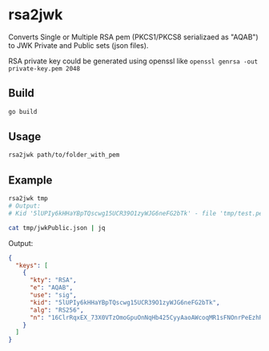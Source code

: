 # rsa2jwk

Converts Single or Multiple RSA pem (PKCS1/PKCS8 serializaed as "AQAB") to JWK Private and Public sets (json files).

RSA private key could be generated using openssl like `openssl genrsa -out private-key.pem 2048`

## Build

```sh
go build
```

## Usage

```sh
rsa2jwk path/to/folder_with_pem
```

## Example

```sh
rsa2jwk tmp
# Output:
# Kid '5lUPIy6kHHaYBpTQscwg15UCR39O1zyWJG6neFG2bTk' - file 'tmp/test.pem'
```

```sh
cat tmp/jwkPublic.json | jq
```

Output:

```json
{
  "keys": [
    {
      "kty": "RSA",
      "e": "AQAB",
      "use": "sig",
      "kid": "5lUPIy6kHHaYBpTQscwg15UCR39O1zyWJG6neFG2bTk",
      "alg": "RS256",
      "n": "16ClrRqxEX_73X0VTzOmoGpuOnNqHb425CyyAaoAWcoqMR1sFNOnrPeEzhRbJfDJ5SIQLCUzLIwxsWtiDxZnHS7D9BahtXCBwfokXkAZFDcyJPxEluV1I5VHyl-3uDuoLll2EkBd3v5AfXjwdPDmvVr9ugV52u5VSGr-j630dtzpc47QB9EgGN_RlQGGPQusJ3uEFy0k3ivDgsFbmZCUdfZFNfm30NjxIwBIzeTdWKdsSrwok7rla1TuveuaUjt-HBjImHHH47ocJq78OlAdJh5Mh2BRBHRwWvIJIChQ-MK-jJoef1u0Su15U4CsfWk7Dw7XbBOw9jdyOjuNNO50Dw"
    }
  ]
}
```
